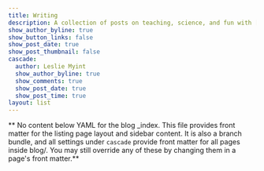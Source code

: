 ```yaml
---
title: Writing
description: A collection of posts on teaching, science, and fun with [#rstats](https://twitter.com/hashtag/rstats).
show_author_byline: true
show_button_links: false
show_post_date: true
show_post_thumbnail: false
cascade:
  author: Leslie Myint
  show_author_byline: true
  show_comments: true
  show_post_date: true
  show_post_time: true
layout: list
---
```


** No content below YAML for the blog _index. This file provides front matter for the listing page layout and sidebar content. It is also a branch bundle, and all settings under `cascade` provide front matter for all pages inside blog/. You may still override any of these by changing them in a page's front matter.**
